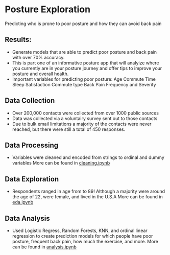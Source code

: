 # Posture Exploration
Predicting who is prone to poor posture and how they can avoid back pain

## Results:
*  Generate models that are able to predict poor posture and back pain with over 70% accuracy.
* This is part one of an informative posture app that will analyize where you currently are in your posture journey and offer tips to improve your posture and overall health.
* Important variables for predicting poor posture: 
    Age
    Commute Time
    Sleep Satisfaction
    Commute type
    Back Pain Frequency and Severity
   

## Data Collection
- Over 200,000 contacts were collected from over 1000 public sources
- Data was collected via a voluntairy survey sent out to those contacts
- Due to bulk email limitations a majority of the contacts were never reached, but there were still a total of 450 responses.

## Data Processing
- Variables were cleaned and encoded from strings to ordinal and dummy variables
More can be found in [cleaning.ipynb](blob/master/eda.ipynb)

## Data Exploration
- Respondents ranged in age from to 89! Although a majority were around the age of 22, were female, and lived in the U.S.A
More can be found in [eda.ipynb](blob/master/eda.ipynb)


## Data Analysis
- Used Logistic Regress, Random Forests, KNN, and ordinal linear regression to create prediction models for which people have poor posture, frequent back pain, how much the exercise, and more.
More can be found in [analysis.ipynb](blob/master/eda.ipynb)

